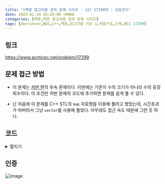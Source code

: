 ```yaml
---
title: "[백준 알고리즘 강의 문제 시리즈 - 12] 17299번 : 오등큰수"
date: 2023-01-24 14:20:00 +0900
categories: [백준,백준 알고리즘 강의 문제 시리즈]
tags: [devrunner,BOJ,C++,백준,알고리즘 기초 1,자료구조,스택,BOJ 17299]
---
```


링크
---
<https://www.acmicpc.net/problem/17299>


문제 접근 방법
---
* 이 문제는 [저번 편](https://baejw0111.github.io/posts/BOJ-series-11-17298/)의 후속 문제이다.
이번에는 기준이 수의 크기가 아니라 수의 등장 회수이다.
이 조건만 저번 문제의 코드에 추가하면 문제를 쉽게 풀 수 있다.

* 난 처음에 이 문제를 C++ STL의 `map` 자료형을 이용해 풀려고 했었는데, 시간초과가 떠버려서 그냥 `vector`를 사용해 풀었다. 아무래도 접근 속도 때문에 그런 듯 하다.

코드
---
<details>
<summary>펼치기</summary>
<div markdown="1">

```cpp
#include <bits/stdc++.h>
using namespace std;

int n;

/*
seq: 수열 A를 저장할 스택
stk: 오등큰수를 알아낼 때 사용할 스택
ans: 수열 A의 각 수의 오등큰수를 저장할 스택
*/
stack<int> seq, stk, ans;

// cnt: 각 수의 등장 횟수를 저장할 벡터
vector<int> cnt;

int main()
{
    ios_base::sync_with_stdio(false);
    cin.tie(NULL);
    cout.tie(NULL);

    cin >> n;

    // 수열의 최대값을 저장하기 위한 변수
    int m = 0;

    for (int i = 0; i < n; i++)
    {
        int tmp;
        cin >> tmp;

        seq.push(tmp);
        m = max(m, tmp);
        // 최대값+1의 크기로 cnt의 인덱스 범위 늘리기
        cnt.resize(m + 1);
        cnt[tmp] += 1;
    }

    /*
    오등큰수가 무조건 없는 수열의 마지막 수를 고려해
    코드 작성에 용이하도록 -1을 push
    */
    stk.push(-1);

    // 수열 A를 거꾸로 읽어나간다.
    while (!seq.empty())
    {
        /*
        현재 스캔 중인 수보다 stk의 가장 위에 있는 수(top)가 더 크면 pop
        top이 -1일 시 중단
        */
        while (stk.top() > 0 && cnt[stk.top()] <= cnt[seq.top()])
        {
            stk.pop();
        }

        // 위 과정이 끝났을 때의 stk의 top을 오등큰수로 저장
        ans.push(stk.top());

        // 현재 스캔 중인 수를 스택에 저장
        stk.push(seq.top());

        // 다음 수 스캔
        seq.pop();
    }

    while (!ans.empty())
    {
        cout << ans.top() << ' ';
        ans.pop();
    }

    return 0;
}
```

</div>
</details>

인증
---
![image](https://user-images.githubusercontent.com/87963766/214217700-ba7fa8e0-585a-4de7-96a5-df034b6605f4.png)